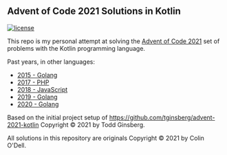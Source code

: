## Advent of Code 2021 Solutions in Kotlin

[![license](https://img.shields.io/github/license/colinodell/advent-2021-kotlin)]()

This repo is my personal attempt at solving the [Advent of Code 2021](http://adventofcode.com/2021) set of problems with the Kotlin programming language.

Past years, in other languages:
 * [2015 - Golang](https://github.com/colinodell/advent-2015)
 * [2017 - PHP](https://github.com/colinodell/advent-2017)
 * [2018 - JavaScript](https://github.com/colinodell/advent-2018)
 * [2019 - Golang](https://github.com/colinodell/advent-2019)
 * [2020 - Golang](https://github.com/colinodell/advent-2020)

Based on the initial project setup of https://github.com/tginsberg/advent-2021-kotlin
Copyright &copy; 2021 by Todd Ginsberg.

All solutions in this repository are originals
Copyright &copy; 2021 by Colin O'Dell.
